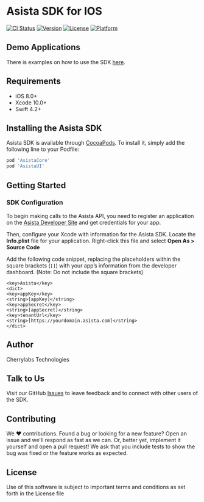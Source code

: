 # Asista SDK for IOS

[![CI Status](https://img.shields.io/travis/vaisakhcherrylabs/AsistaCore.svg?style=flat)](https://travis-ci.org/vaisakhcherrylabs/AsistaCore)
[![Version](https://img.shields.io/cocoapods/v/AsistaCore.svg?style=flat)](https://cocoapods.org/pods/AsistaCore)
[![License](https://img.shields.io/cocoapods/l/AsistaCore.svg?style=flat)](https://cocoapods.org/pods/AsistaCore)
[![Platform](https://img.shields.io/cocoapods/p/AsistaCore.svg?style=flat)](https://cocoapods.org/pods/AsistaCore)

## Demo Applications
There is examples on how to use the SDK [here](https://github.com/cherrylabstech/asista-sdk-ios-demo).

## Requirements

- iOS 8.0+
- Xcode 10.0+
- Swift 4.2+



## Installing the Asista SDK

Asista SDK is available through [CocoaPods](https://cocoapods.org). To install it, simply add the following line to your Podfile:

```ruby
pod 'AsistaCore'
pod 'AsistaUI'
```

## Getting Started

### SDK Configuration

To begin making calls to the Asista API, you need to register an application on the [Asista Developer Site](https://asista.com) and get credentials for your app.

Then, configure your Xcode with information for the Asista SDK. Locate the **Info.plist** file for your application. Right-click this file and select **Open As > Source Code**

Add the following code snippet, replacing the placeholders within the square brackets (`[]`) with your app’s information from the developer dashboard. (Note: Do not include the square brackets)

```
<key>Asista</key>
<dict>
<key>appKey</key>
<string>[appKey]</string>
<key>appSecret</key>
<string>[appSecret]</string>
<key>tenantUrl</key>
<string>[https://yourdomain.asista.com]</string>
</dict>
```

## Author

Cherrylabs Technologies

## Talk to Us

Visit our GitHub [Issues](https://github.com/cherrylabstech/asista-sdk-ios/issues) to leave feedback and to connect with other users of the SDK.

## Contributing

We :heart: contributions. Found a bug or looking for a new feature? Open an issue and we'll respond as fast as we can. Or, better yet, implement it yourself and open a pull request! We ask that you include tests to show the bug was fixed or the feature works as expected.


## License

Use of this software is subject to important terms and conditions as set forth in the License file
